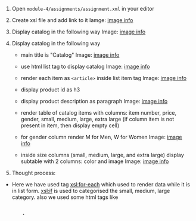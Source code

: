 
1. Open `module-4/assignments/assignment.xml` in your editor
2. Create xsl file and add link to it
   Iamge: [image info](assignment_2.png)

3. Display catalog in the following way
   Image: [image info](assignment_3.png)

4. Display catalog in the following way

    - main title is "Catalog"
      Image: [image info](assignment_3_1.png)

    - use html list tag to display catalog
      Image: [image info](assignment_3_2.png)

    - render each item as `<article>` inside list item tag
      Image: [image info](assignment_3_3.png)

    - display product id as h3
    - display product description as paragraph
      Image: [image info](assignment_3_3-4.png)

    - render table of catalog items with columns: item number, price, gender, small, medium, large, extra large (if column item is not present in item, then display empty cell)
    - for gender column render M for Men, W for Women
      Image: [image info](assignment_5-6.png)

    - inside size columns (small, medium, large, and extra large) display subtable with 2 columns: color and image
      Image: [image info](assignemnt_3-7.png)

5. Thought process:

-   Here we have used tag <xsl:for-each> which used to render data while it is in list form. <xsl:if> is used to categorised the small, medium, large category. also we used some html tags like <h3> <ui> <ul>.
